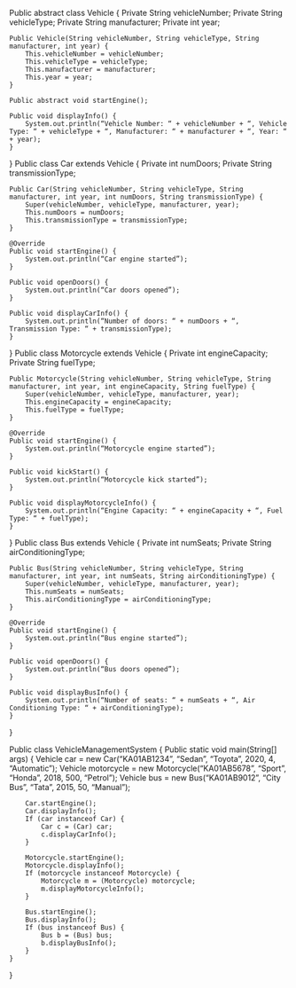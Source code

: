 Public abstract class Vehicle {
    Private String vehicleNumber;
    Private String vehicleType;
    Private String manufacturer;
    Private int year;

    Public Vehicle(String vehicleNumber, String vehicleType, String manufacturer, int year) {
        This.vehicleNumber = vehicleNumber;
        This.vehicleType = vehicleType;
        This.manufacturer = manufacturer;
        This.year = year;
    }

    Public abstract void startEngine();

    Public void displayInfo() {
        System.out.println(“Vehicle Number: “ + vehicleNumber + “, Vehicle Type: “ + vehicleType + “, Manufacturer: “ + manufacturer + “, Year: “ + year);
    }
}
Public class Car extends Vehicle {
    Private int numDoors;
    Private String transmissionType;

    Public Car(String vehicleNumber, String vehicleType, String manufacturer, int year, int numDoors, String transmissionType) {
        Super(vehicleNumber, vehicleType, manufacturer, year);
        This.numDoors = numDoors;
        This.transmissionType = transmissionType;
    }

    @Override
    Public void startEngine() {
        System.out.println(“Car engine started”);
    }

    Public void openDoors() {
        System.out.println(“Car doors opened”);
    }

    Public void displayCarInfo() {
        System.out.println(“Number of doors: “ + numDoors + “, Transmission Type: “ + transmissionType);
    }
}
Public class Motorcycle extends Vehicle {
    Private int engineCapacity;
    Private String fuelType;

    Public Motorcycle(String vehicleNumber, String vehicleType, String manufacturer, int year, int engineCapacity, String fuelType) {
        Super(vehicleNumber, vehicleType, manufacturer, year);
        This.engineCapacity = engineCapacity;
        This.fuelType = fuelType;
    }

    @Override
    Public void startEngine() {
        System.out.println(“Motorcycle engine started”);
    }

    Public void kickStart() {
        System.out.println(“Motorcycle kick started”);
    }

    Public void displayMotorcycleInfo() {
        System.out.println(“Engine Capacity: “ + engineCapacity + “, Fuel Type: “ + fuelType);
    }
}
Public class Bus extends Vehicle {
    Private int numSeats;
    Private String airConditioningType;

    Public Bus(String vehicleNumber, String vehicleType, String manufacturer, int year, int numSeats, String airConditioningType) {
        Super(vehicleNumber, vehicleType, manufacturer, year);
        This.numSeats = numSeats;
        This.airConditioningType = airConditioningType;
    }

    @Override
    Public void startEngine() {
        System.out.println(“Bus engine started”);
    }

    Public void openDoors() {
        System.out.println(“Bus doors opened”);
    }

    Public void displayBusInfo() {
        System.out.println(“Number of seats: “ + numSeats + “, Air Conditioning Type: “ + airConditioningType);
    }
}

Public class VehicleManagementSystem {
    Public static void main(String[] args) {
        Vehicle car = new Car(“KA01AB1234”, “Sedan”, “Toyota”, 2020, 4, “Automatic”);
        Vehicle motorcycle = new Motorcycle(“KA01AB5678”, “Sport”, “Honda”, 2018, 500, “Petrol”);
        Vehicle bus = new Bus(“KA01AB9012”, “City Bus”, “Tata”, 2015, 50, “Manual”);

        Car.startEngine();
        Car.displayInfo();
        If (car instanceof Car) {
            Car c = (Car) car;
            c.displayCarInfo();
        }

        Motorcycle.startEngine();
        Motorcycle.displayInfo();
        If (motorcycle instanceof Motorcycle) {
            Motorcycle m = (Motorcycle) motorcycle;
            m.displayMotorcycleInfo();
        }

        Bus.startEngine();
        Bus.displayInfo();
        If (bus instanceof Bus) {
            Bus b = (Bus) bus;
            b.displayBusInfo();
        }
    }
}
